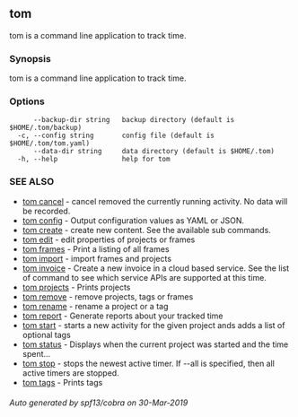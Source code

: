 ## tom

tom is a command line application to track time.

### Synopsis

tom is a command line application to track time.

### Options

```
      --backup-dir string   backup directory (default is $HOME/.tom/backup)
  -c, --config string       config file (default is $HOME/.tom/tom.yaml)
      --data-dir string     data directory (default is $HOME/.tom)
  -h, --help                help for tom
```

### SEE ALSO

* [tom cancel](tom_cancel.md)	 - cancel removed the currently running activity. No data will be recorded.
* [tom config](tom_config.md)	 - Output configuration values as YAML or JSON.
* [tom create](tom_create.md)	 - create new content. See the available sub commands.
* [tom edit](tom_edit.md)	 - edit properties of projects or frames
* [tom frames](tom_frames.md)	 - Print a listing of all frames
* [tom import](tom_import.md)	 - import frames and projects
* [tom invoice](tom_invoice.md)	 - Create a new invoice in a cloud based service. See the list of command to see which service APIs are supported at this time.
* [tom projects](tom_projects.md)	 - Prints projects
* [tom remove](tom_remove.md)	 - remove projects, tags or frames
* [tom rename](tom_rename.md)	 - rename a project or a tag
* [tom report](tom_report.md)	 - Generate reports about your tracked time
* [tom start](tom_start.md)	 - starts a new activity for the given project ands adds a list of optional tags
* [tom status](tom_status.md)	 - Displays when the current project was started and the time spent...
* [tom stop](tom_stop.md)	 - stops the newest active timer. If --all is specified, then all active timers are stopped.
* [tom tags](tom_tags.md)	 - Prints tags

###### Auto generated by spf13/cobra on 30-Mar-2019
